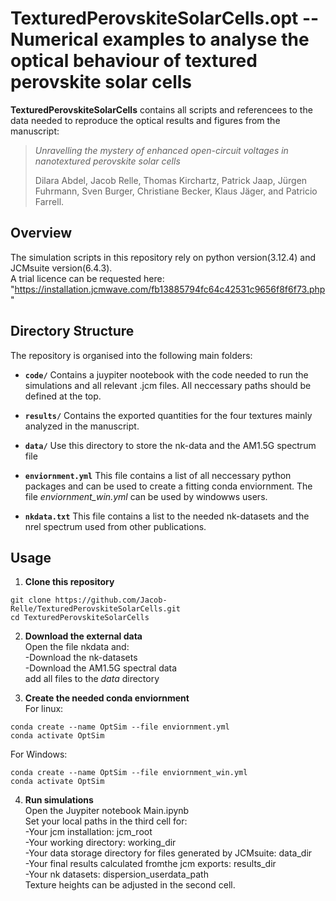 # TexturedPerovskiteSolarCells.opt -- Numerical examples to analyse the optical behaviour of textured perovskite solar cells

**TexturedPerovskiteSolarCells** contains all scripts and referencees to the data needed to reproduce the optical results and figures from the manuscript:
> *Unravelling the mystery of enhanced open-circuit voltages in nanotextured perovskite solar cells*
> 
> Dilara Abdel, Jacob Relle, Thomas Kirchartz, Patrick Jaap, Jürgen Fuhrmann, Sven Burger, Christiane Becker, Klaus Jäger, and Patricio Farrell.

## Overview

The simulation scripts in this repository rely on python version(3.12.4) and JCMsuite version(6.4.3).<br />
A trial licence can be requested here: "https://installation.jcmwave.com/fb13885794fc64c42531c9656f8f6f73.php"

## Directory Structure

The repository is organised into the following main folders:

- **`code/`**
  Contains a juypiter nootebook with the code needed to run the simulations and all relevant .jcm files. All neccessary paths should be defined at the top.
   
- **`results/`**
 Contains the exported quantities for the four textures mainly analyzed in the manuscript.

- **`data/`**
  Use this directory to store the nk-data and the AM1.5G spectrum file

- **`enviornment.yml`**
  This file contains a list of all neccessary python packages and can be used to create a fitting conda enviornment.
  The file *enviornment_win.yml* can be used by windowws users.

- **`nkdata.txt`**
  This file contains a list to the needed nk-datasets and the nrel spectrum used from other publications.

## Usage

1. **Clone this repository**
```
git clone https://github.com/Jacob-Relle/TexturedPerovskiteSolarCells.git
cd TexturedPerovskiteSolarCells
```

2. **Download the external data** <br />
Open the file nkdata and:   <br />
  -Download the nk-datasets <br />
  -Download the AM1.5G spectral data <br />
add all files to the *data* directory

3. **Create the needed conda enviornment** <br />
For linux:
```
conda create --name OptSim --file enviornment.yml
conda activate OptSim
```
For Windows:
```
conda create --name OptSim --file enviornment_win.yml
conda activate OptSim
```

4. **Run simulations** <br />
Open the Juypiter notebook Main.ipynb <br />
Set your local paths in the third cell for: <br />
 -Your jcm installation: jcm_root <br />
 -Your working directory: working_dir <br />
 -Your data storage directory for files generated by JCMsuite: data_dir <br />
 -Your final results calculated fromthe jcm exports: results_dir <br />
 -Your nk datasets: dispersion_userdata_path <br />
Texture heights can be adjusted in the second cell.
